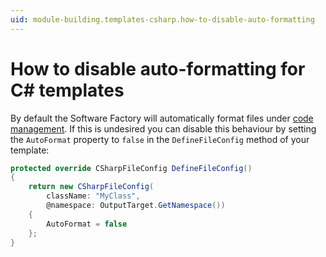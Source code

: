 ```yaml
---
uid: module-building.templates-csharp.how-to-disable-auto-formatting
---
```

# How to disable auto-formatting for C# templates

By default the Software Factory will automatically format files under [code management](xref:application-development.code-management.about-code-management). If this is undesired you can disable this behaviour by setting the `AutoFormat` property to `false` in the `DefineFileConfig` method of your template:

```csharp
protected override CSharpFileConfig DefineFileConfig()
{
    return new CSharpFileConfig(
        className: "MyClass",
        @namespace: OutputTarget.GetNamespace())
    {
        AutoFormat = false
    };
}
```
